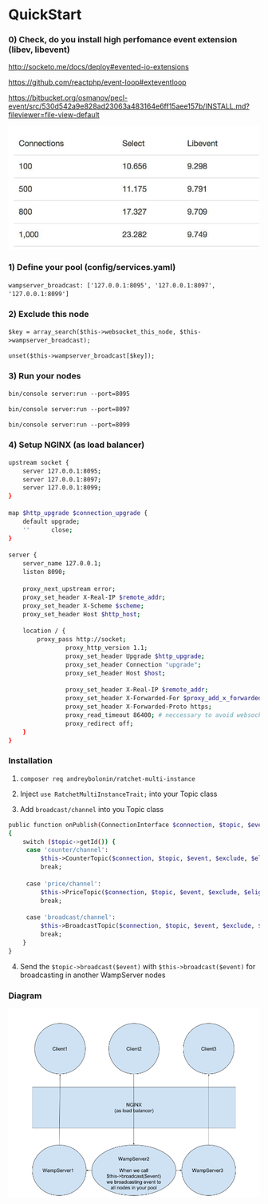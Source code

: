 # QuickStart

### 0) Check, do you install high perfomance event extension (libev, libevent)

http://socketo.me/docs/deploy#evented-io-extensions

https://github.com/reactphp/event-loop#exteventloop

https://bitbucket.org/osmanov/pecl-event/src/530d542a9e828ad23063a483164e6ff15aee157b/INSTALL.md?fileviewer=file-view-default

<img src="https://raw.githubusercontent.com/andreybolonin/RatchetMultiInstance/master/stream_select_vs_libevent.jpg">

### 1) Define your pool (config/services.yaml)
`wampserver_broadcast: ['127.0.0.1:8095', '127.0.0.1:8097', '127.0.0.1:8099']`

### 2) Exclude this node
`$key = array_search($this->websocket_this_node, $this->wampserver_broadcast);`

`unset($this->wampserver_broadcast[$key]);`

### 3) Run your nodes
`bin/console server:run --port=8095`

`bin/console server:run --port=8097`

`bin/console server:run --port=8099`

### 4) Setup NGINX (as load balancer)

```sh
upstream socket {
    server 127.0.0.1:8095;
    server 127.0.0.1:8097;
    server 127.0.0.1:8099;
}

map $http_upgrade $connection_upgrade {
    default upgrade;
    ''      close;
}

server {
	server_name 127.0.0.1;
	listen 8090;

	proxy_next_upstream error;
	proxy_set_header X-Real-IP $remote_addr;
	proxy_set_header X-Scheme $scheme;
	proxy_set_header Host $http_host;

	location / {
		proxy_pass http://socket;
                proxy_http_version 1.1;
                proxy_set_header Upgrade $http_upgrade;
                proxy_set_header Connection "upgrade";
                proxy_set_header Host $host;

                proxy_set_header X-Real-IP $remote_addr;
                proxy_set_header X-Forwarded-For $proxy_add_x_forwarded_for;
                proxy_set_header X-Forwarded-Proto https;
                proxy_read_timeout 86400; # neccessary to avoid websocket timeout disconnect
                proxy_redirect off;
	}
}
```

### Installation

1) `composer req andreybolonin/ratchet-multi-instance`

2) Inject `use RatchetMultiInstanceTrait;` into your Topic class

3) Add `broadcast/channel` into you Topic class

```sh
public function onPublish(ConnectionInterface $connection, $topic, $event, array $exclude, array $eligible)
{
    switch ($topic->getId()) {
     case 'counter/channel':
         $this->CounterTopic($connection, $topic, $event, $exclude, $eligible);
         break;
    
     case 'price/channel':
         $this->PriceTopic($connection, $topic, $event, $exclude, $eligible);
         break;
    
     case 'broadcast/channel':
         $this->BroadcastTopic($connection, $topic, $event, $exclude, $eligible);
         break;
    }
}
```

4) Send the `$topic->broadcast($event)` with `$this->broadcast($event)` for broadcasting in another WampServer nodes

### Diagram

<img src="https://raw.githubusercontent.com/andreybolonin/RatchetMultiInstance/master/RatchetMultiInstance.png">